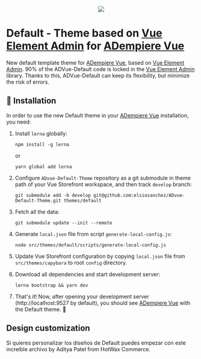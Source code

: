 <p align="center">
  <img src="https://upload.wikimedia.org/wikipedia/commons/b/b1/Adempiere-logo.png" />
</p>

# Default - Theme based on [Vue Element Admin](https://panjiachen.github.io/vue-element-admin-site) for [ADempiere Vue](https://github.com/adempiere/adempiere-vue)

New default template theme for [ADempiere Vue](https://github.com/adempiere/adempiere-vue), based on [Vue Element Admin](https://panjiachen.github.io/vue-element-admin-site/). 90% of the ADVue-Default code is locked in the [Vue Element Admin](https://panjiachen.github.io/vue-element-admin-site) library. Thanks to this, ADVue-Default can keep its flexibility, but minimize the risk of errors.

## 🔌  Installation
In order to use the new Default theme in your [ADempiere Vue](https://github.com/adempiere/adempiere-vue) installation, you need:

1. Install `lerna` globally:

   ```
   npm install -g lerna
   ```

   or

   ```
   yarn global add lerna
   ```

1. Configure `ADvue-Default-Theme` repository as a git submodule in theme path of your Vue Storefront workspace, and then track `develop` branch:

   ```
   git submodule add -b develop git@github.com:elsiosanchez/ADvue-Default-Theme.git themes/default
   ```

1. Fetch all the data:

   ```
   git submodule update --init --remote
   ```
1. Generate `local.json` file from script `generate-local-config.js`:
   ```
   node src/themes/default/scripts/generate-local-config.js
   ```
1. Update Vue Storefront configuration by copying `local.json` file from `src/themes/capybara` to root `config` directory.

1. Download all dependencies and start development server:

   ```
   lerna bootstrap && yarn dev
   ```

1. That's it! Now, after opening your development server (http://localhost:9527 by default), you should see [ADempiere Vue](https://github.com/adempiere/adempiere-vue) with the Default theme. 🎉

## Design customization

Si quieres personalizar los diseños de Default puedes empezar con este increíble archivo by Aditya Patel from HotWax Commerce.
